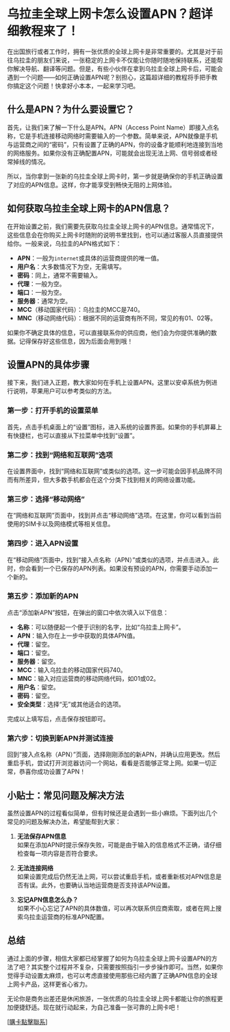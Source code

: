 # 乌拉圭全球上网卡怎么设置APN？超详细教程来了！

在出国旅行或者工作时，拥有一张优质的全球上网卡是非常重要的。尤其是对于前往乌拉圭的朋友们来说，一张稳定的上网卡不仅能让你随时随地保持联系，还能帮你解决导航、翻译等问题。但是，有些小伙伴在拿到乌拉圭全球上网卡后，可能会遇到一个问题——如何正确设置APN呢？别担心，这篇超详细的教程将手把手教你搞定这个问题！快拿好小本本，一起来学习吧。

## 什么是APN？为什么要设置它？

首先，让我们来了解一下什么是APN。APN（Access Point Name）即接入点名称，它是手机连接移动网络时需要输入的一个参数。简单来说，APN就像是手机与运营商之间的“密码”，只有设置了正确的APN，你的设备才能顺利地连接到当地的网络服务。如果你没有正确配置APN，可能就会出现无法上网、信号弱或者经常掉线的情况。

所以，当你拿到一张新的乌拉圭全球上网卡时，第一步就是确保你的手机正确设置了对应的APN信息。这样，你才能享受到畅快无阻的上网体验。

## 如何获取乌拉圭全球上网卡的APN信息？

在开始设置之前，我们需要先获取乌拉圭全球上网卡的APN信息。通常情况下，这些信息会在你购买上网卡时随附的说明书里找到，也可以通过客服人员直接提供给你。一般来说，乌拉圭的APN格式如下：

- **APN**：一般为`internet`或具体的运营商提供的唯一值。
- **用户名**：大多数情况下为空，无需填写。
- **密码**：同上，通常不需要输入。
- **代理**：一般为空。
- **端口**：一般为空。
- **服务器**：通常为空。
- **MCC**（移动国家代码）：乌拉圭的MCC是740。
- **MNC**（移动网络代码）：根据不同的运营商有所不同，常见的有01、02等。

如果你不确定具体的信息，可以直接联系你的供应商，他们会为你提供准确的数据。记得保存好这些信息，因为后面会用到哦！

## 设置APN的具体步骤

接下来，我们进入正题，教大家如何在手机上设置APN。这里以安卓系统为例进行说明，苹果用户可以参考类似的方法。

### 第一步：打开手机的设置菜单

首先，点击手机桌面上的“设置”图标，进入系统的设置界面。如果你的手机屏幕上有快捷栏，也可以直接从下拉菜单中找到“设置”。

### 第二步：找到“网络和互联网”选项

在设置界面中，找到“网络和互联网”或类似的选项。这一步可能会因手机品牌不同而有所差异，但大多数手机都会在这个分类下找到相关的网络设置功能。

### 第三步：选择“移动网络”

在“网络和互联网”页面中，找到并点击“移动网络”选项。在这里，你可以看到当前使用的SIM卡以及网络模式等相关信息。

### 第四步：进入APN设置

在“移动网络”页面中，找到“接入点名称（APN）”或类似的选项，并点击进入。此时，你会看到一个已保存的APN列表。如果没有预设的APN，你需要手动添加一个新的。

### 第五步：添加新的APN

点击“添加新APN”按钮，在弹出的窗口中依次填入以下信息：

- **名称**：可以随便起一个便于识别的名字，比如“乌拉圭上网卡”。
- **APN**：输入你在上一步中获取的具体APN值。
- **代理**：留空。
- **端口**：留空。
- **服务器**：留空。
- **MCC**：输入乌拉圭的移动国家代码740。
- **MNC**：输入对应运营商的移动网络代码，如01或02。
- **用户名**：留空。
- **密码**：留空。
- **安全类型**：选择“无”或其他适合的选项。

完成以上填写后，点击保存按钮即可。

### 第六步：切换到新APN并测试连接

回到“接入点名称（APN）”页面，选择刚刚添加的新APN，并确认应用更改。然后重启手机，尝试打开浏览器访问一个网站，看看是否能够正常上网。如果一切正常，恭喜你成功设置了APN！

## 小贴士：常见问题及解决方法

虽然设置APN的过程看似简单，但有时候还是会遇到一些小麻烦。下面列出几个常见的问题及解决办法，希望能帮到大家：

1. **无法保存APN信息**  
   如果在添加APN时提示保存失败，可能是由于输入的信息格式不正确，请仔细检查每一项内容是否符合要求。

2. **无法连接网络**  
   如果设置完成后仍然无法上网，可以尝试重启手机，或者重新核对APN信息是否有误。此外，也要确认当地运营商是否支持该APN设置。

3. **忘记APN信息怎么办？**  
   如果不小心忘记了APN的具体数值，可以再次联系供应商索取，或者在网上搜索乌拉圭运营商的标准APN配置。

## 总结

通过上面的步骤，相信大家都已经掌握了如何为乌拉圭全球上网卡设置APN的方法了吧？其实整个过程并不复杂，只需要按照指引一步步操作即可。当然，如果你觉得手动设置太麻烦，也可以考虑直接使用那些已经内置了正确APN信息的全球上网卡产品，这样更省心省力。

无论你是商务出差还是休闲旅游，一张优质的乌拉圭全球上网卡都能让你的旅程更加便捷舒适。现在就行动起来，为自己准备一张可靠的上网卡吧！

[[購卡點擊聯系](https://t.me/s/SXDXQF)]